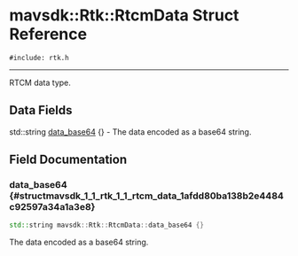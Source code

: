 # mavsdk::Rtk::RtcmData Struct Reference
`#include: rtk.h`

----


RTCM data type. 


## Data Fields


std::string [data_base64](#structmavsdk_1_1_rtk_1_1_rtcm_data_1afdd80ba138b2e4484c92597a34a1a3e8) {} - The data encoded as a base64 string.


## Field Documentation


### data_base64 {#structmavsdk_1_1_rtk_1_1_rtcm_data_1afdd80ba138b2e4484c92597a34a1a3e8}

```cpp
std::string mavsdk::Rtk::RtcmData::data_base64 {}
```


The data encoded as a base64 string.

